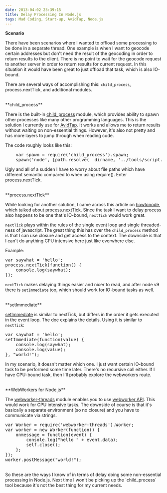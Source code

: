 ```yaml
---
date: 2013-04-02 23:39:15
title: Delay Processing In Node.js
tags: Mad Coding, Start-up, AvidTap, Node.js
---
```

**Scenario**

There have been scenarios where I wanted to offload some processing to be
done in a separate thread. One example is when I want to geocode certain
addresses but don't need the result of the geocoding in order to return results
to the client. There is no point to wait for the geocode request to another
server in order to return results for current request. In this situation it
would have been great to just offload that task, which is also IO-bound.

There are several ways of accomplishing this: `child_process`, process.nextTick,
and additional modules.

<br>
**child_process**

There is the built-in [child_process][4] module, which provides ability to spawn
other processes like many other programming languages. This is the solution I
currently use for [AvidTap][5]. It works and allows me to return results without
waiting on non-essential things. However, it's also not pretty and has more
layers to jump through when reading code.

The code roughly looks like this:
<pre class="brush:c">
    var spawn = require('child_process').spawn;
    spawn('node', [path.resolve(__dirname, '../tools/script.js'), 'some args']);
</pre>

Ugly and all of a sudden I have to worry about file paths which have different
semantic compared to when using require(). Enter process.nextTick.

<br>
**process.nextTick**

While looking for another solution, I came across this article on
[howtonode][3], which talked about [process.nextTick][8]. Since the task I want
to delay process also happens to be one that's IO-bound, `nextTick` would work
great.

`nextTick` plays within the rules of the single event loop and single
threaded-ness of javascript. The great thing this has over the `child_process`
method is that I can use closure and get access to the context. The downside is
that I can't do anything CPU intensive here just like everwhere else.

Example:
<pre class="brush:c">
var saywhat = 'hello';
process.nextTick(function() {
    console.log(saywhat);
});
</pre>

`nextTick` makes delaying things easier and nicer to read, and after node v9
there is `setImmediate` too, which should work for IO-bound tasks as well.

<br>
**setImmediate**

[setImmediate][6] is similar to nextTick, but differs in the order it gets
executed in the event loop. The doc explains the details. Using it is similar to
`nextTick`:

<pre class="brush:c">
var saywhat = 'hello';
setImmediate(function(value) {
    console.log(saywhat);
    console.log(value);
}, "world!");
</pre>

In my scenario, it doesn't matter which one. I just want certain IO-bound task
to be performed some time later. There's no recursive call either. If I have
CPU-bound task, then I'll probably explore the webworkers route.

<br>
**WebWorkers for Node.js**

The [webworker-threads][1] module enables you to use [webworker API][2]. This
would work for CPU intensive tasks. The downside of course is that it's
basically a separate environment (so no closure) and you have to communicate via
strings.

<pre class="brush:c">
var Worker = require('webworker-threads').Worker;
var worker = new Worker(function() {
    onmessage = function(event) {
        console.log("hello " + event.data);
        self.close();
    };
});
worker.postMessage("world!");
</pre>

<br>
So these are the ways I know of in terms of delay doing some non-essential
processing in Node.js. Next time I won't be picking up the `child_process` tool
because it's not the best thing for my current needs.

  [1]: https://npmjs.org/package/webworker-threads
  [2]: http://www.whatwg.org/specs/web-apps/current-work/multipage/workers.html
  [3]: http://howtonode.org/understanding-process-next-tick
  [4]: http://nodejs.org/api/child_process.html
  [5]: http://avidtap.com
  [6]: http://nodejs.org/api/timers.html#timers_setimmediate_callback_arg
  [7]: https://github.com/joyent/node/pull/3709
  [8]: http://nodejs.org/api/process.html#process_process_nexttick_callback
